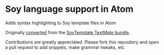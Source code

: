 # Soy language support in Atom

Adds syntax highlighting to Soy template files in Atom

Originally [converted](http://atom.io/docs/latest/converting-a-text-mate-bundle)
from the [SoyTemplate TextMate bundle](https://github.com/anvie/SoyTemplate).

Contributions are greatly appreciated. Please fork this repository and open a
pull request to add snippets, make grammar tweaks, etc.
